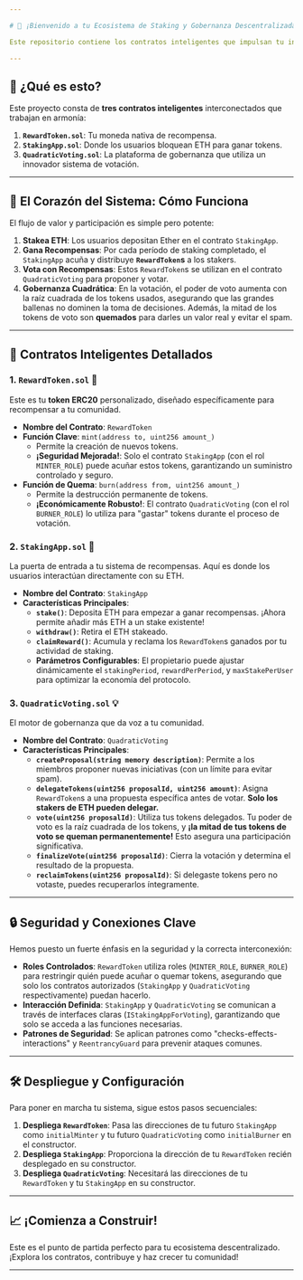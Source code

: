 ```yaml
---

# 🚀 ¡Bienvenido a tu Ecosistema de Staking y Gobernanza Descentralizada! 🚀

Este repositorio contiene los contratos inteligentes que impulsan tu innovador sistema, combinando **staking de ETH** con un mecanismo de **votación cuadrática** basado en tokens de recompensa. ¡Prepárate para una participación comunitaria transparente y equitativa!

---
```


## 📖 ¿Qué es esto?

Este proyecto consta de **tres contratos inteligentes** interconectados que trabajan en armonía:

1.  **`RewardToken.sol`**: Tu moneda nativa de recompensa.
2.  **`StakingApp.sol`**: Donde los usuarios bloquean ETH para ganar tokens.
3.  **`QuadraticVoting.sol`**: La plataforma de gobernanza que utiliza un innovador sistema de votación. 

---

## 🎯 El Corazón del Sistema: Cómo Funciona

El flujo de valor y participación es simple pero potente:

1.  **Stakea ETH**: Los usuarios depositan Ether en el contrato `StakingApp`.
2.  **Gana Recompensas**: Por cada período de staking completado, el `StakingApp` acuña y distribuye **`RewardToken`s** a los stakers.
3.  **Vota con Recompensas**: Estos `RewardToken`s se utilizan en el contrato `QuadraticVoting` para proponer y votar.
4.  **Gobernanza Cuadrática**: En la votación, el poder de voto aumenta con la raíz cuadrada de los tokens usados, asegurando que las grandes ballenas no dominen la toma de decisiones. Además, la mitad de los tokens de voto son **quemados** para darles un valor real y evitar el spam. 

---

## 📝 Contratos Inteligentes Detallados

### 1. `RewardToken.sol` 🌟

Este es tu **token ERC20** personalizado, diseñado específicamente para recompensar a tu comunidad.

* **Nombre del Contrato**: `RewardToken`
* **Función Clave**: `mint(address to, uint256 amount_)`
    * Permite la creación de nuevos tokens.
    * **¡Seguridad Mejorada!**: Solo el contrato `StakingApp` (con el rol `MINTER_ROLE`) puede acuñar estos tokens, garantizando un suministro controlado y seguro.
* **Función de Quema**: `burn(address from, uint256 amount_)`
    * Permite la destrucción permanente de tokens.
    * **¡Económicamente Robusto!**: El contrato `QuadraticVoting` (con el rol `BURNER_ROLE`) lo utiliza para "gastar" tokens durante el proceso de votación.

### 2. `StakingApp.sol` 💎

La puerta de entrada a tu sistema de recompensas. Aquí es donde los usuarios interactúan directamente con su ETH.

* **Nombre del Contrato**: `StakingApp`
* **Características Principales**:
    * **`stake()`**: Deposita ETH para empezar a ganar recompensas. ¡Ahora permite añadir más ETH a un stake existente!
    * **`withdraw()`**: Retira el ETH stakeado.
    * **`claimReward()`**: Acumula y reclama los `RewardToken`s ganados por tu actividad de staking.
    * **Parámetros Configurables**: El propietario puede ajustar dinámicamente el `stakingPeriod`, `rewardPerPeriod`, y `maxStakePerUser` para optimizar la economía del protocolo.

### 3. `QuadraticVoting.sol` 💡

El motor de gobernanza que da voz a tu comunidad.

* **Nombre del Contrato**: `QuadraticVoting`
* **Características Principales**:
    * **`createProposal(string memory description)`**: Permite a los miembros proponer nuevas iniciativas (con un límite para evitar spam).
    * **`delegateTokens(uint256 proposalId, uint256 amount)`**: Asigna `RewardToken`s a una propuesta específica antes de votar. **Solo los stakers de ETH pueden delegar.**
    * **`vote(uint256 proposalId)`**: Utiliza tus tokens delegados. Tu poder de voto es la raíz cuadrada de los tokens, y **¡la mitad de tus tokens de voto se queman permanentemente!** Esto asegura una participación significativa.
    * **`finalizeVote(uint256 proposalId)`**: Cierra la votación y determina el resultado de la propuesta.
    * **`reclaimTokens(uint256 proposalId)`**: Si delegaste tokens pero no votaste, puedes recuperarlos íntegramente.

---

## 🔒 Seguridad y Conexiones Clave

Hemos puesto un fuerte énfasis en la seguridad y la correcta interconexión:

* **Roles Controlados**: `RewardToken` utiliza roles (`MINTER_ROLE`, `BURNER_ROLE`) para restringir quién puede acuñar o quemar tokens, asegurando que solo los contratos autorizados (`StakingApp` y `QuadraticVoting` respectivamente) puedan hacerlo.
* **Interacción Definida**: `StakingApp` y `QuadraticVoting` se comunican a través de interfaces claras (`IStakingAppForVoting`), garantizando que solo se acceda a las funciones necesarias.
* **Patrones de Seguridad**: Se aplican patrones como "checks-effects-interactions" y `ReentrancyGuard` para prevenir ataques comunes.

---

## 🛠️ Despliegue y Configuración

Para poner en marcha tu sistema, sigue estos pasos secuenciales:

1.  **Despliega `RewardToken`**: Pasa las direcciones de tu futuro `StakingApp` como `initialMinter` y tu futuro `QuadraticVoting` como `initialBurner` en el constructor.
2.  **Despliega `StakingApp`**: Proporciona la dirección de tu `RewardToken` recién desplegado en su constructor.
3.  **Despliega `QuadraticVoting`**: Necesitará las direcciones de tu `RewardToken` y tu `StakingApp` en su constructor.

---

## 📈 ¡Comienza a Construir!

Este es el punto de partida perfecto para tu ecosistema descentralizado. ¡Explora los contratos, contribuye y haz crecer tu comunidad!

---
